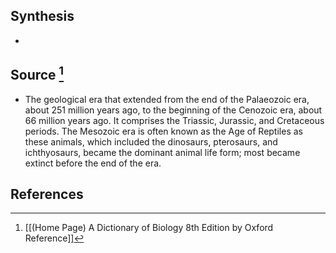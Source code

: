 ## Synthesis
- 
## Source [^1]
- The geological era that extended from the end of the Palaeozoic era, about 251 million years ago, to the beginning of the Cenozoic era, about 66 million years ago. It comprises the Triassic, Jurassic, and Cretaceous periods. The Mesozoic era is often known as the Age of Reptiles as these animals, which included the dinosaurs, pterosaurs, and ichthyosaurs, became the dominant animal life form; most became extinct before the end of the era.
## References

[^1]: [[(Home Page) A Dictionary of Biology 8th Edition by Oxford Reference]]